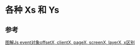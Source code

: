 # 各种 Xs 和 Ys

<Event-XY/>

## 参考
[图解Js event对象offsetX, clientX, pageX, screenX, layerX, x区别](https://blog.csdn.net/lzding/article/details/45437707)